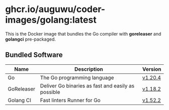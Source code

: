 # ghcr.io/auguwu/coder-images/golang:latest
This is the Docker image that bundles the Go compiler with **goreleaser** and **golangci** pre-packaged.

## Bundled Software
| Name       | Description                                        | Version               |
| ---------- | -------------------------------------------------- | --------------------- |
| Go         | The Go programming language                        | [v1.20.4][golang]       |
| GoReleaser | Deliver Go binaries as fast and easily as possible | [v1.18.2][goreleaser] |
| Golang CI  | Fast linters Runner for Go                         | [v1.52.2][golangci]   |

[goreleaser]: https://github.com/goreleaser/goreleaser/releases/tag/v1.18.2
[golangci]:   https://github.com/golangci/golangci-lint/releases/tag/v1.52.2
[golang]:     https://github.com/golang/go/releases/tag/go1.20.4
